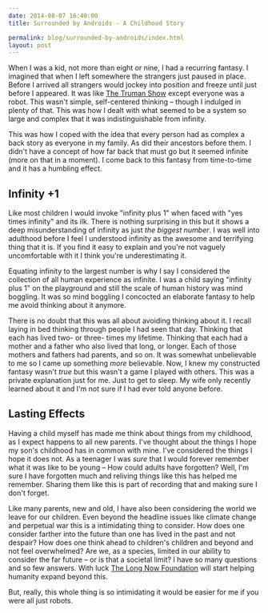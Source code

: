 ```yaml
---
date: 2014-08-07 16:40:00
title: Surrounded by Androids - A Childhood Story

permalink: blog/surrounded-by-androids/index.html
layout: post
---
```

When I was a kid, not more than eight or nine, I had a recurring fantasy. I imagined that when I left somewhere the strangers just paused in place. Before I arrived all strangers would jockey into position and freeze until just before I appeared. It was like [The Truman Show](http://www.imdb.com/title/tt0120382/) except everyone was a robot. This wasn't simple, self-centered thinking –  though I indulged in plenty of that. This was how I dealt with what seemed to be a system so large and complex that it was indistinguishable from infinity.

This was how I coped with the idea that every person had as complex a back story as everyone in my family. As did their ancestors before them. I didn't have a concept of how far back that must go but it seemed infinite (more on that in a moment). I come back to this fantasy from time-to-time and it has a humbling effect.

## Infinity +1

Like most children I would invoke "infinity plus 1" when faced with "yes times infinity" and its ilk. There is nothing surprising in this but it shows a deep misunderstanding of infinity as just *the biggest number*. I was well into adulthood before I feel I understood infinity as the awesome and terrifying thing that it is. If you find it easy to explain and you're not vaguely uncomfortable with it I think you're underestimating it.

Equating infinity to the largest number is why I say I considered the collection of all human experience as infinite. I was a child saying "infinity plus 1" on the playground and still the scale of human history was mind boggling. It was so mind boggling I concocted an elaborate fantasy to help me avoid thinking about it anymore.

There is no doubt that this was all about avoiding thinking about it. I recall laying in bed thinking through people I had seen that day. Thinking that each has lived two- or three- times my lifetime. Thinking that each had a mother and a father who also lived that long, or longer. Each of those mothers and fathers had parents, and so on. It was somewhat unbelievable to me so I came up something *more* believable. Now, I knew my constructed fantasy wasn't *true* but this wasn't a game I played with others. This was a private explanation just for me. Just to get to sleep. My wife only recently learned about it and I'm not sure if I had ever told anyone before.

## Lasting Effects

Having a child myself has made me think about things from my childhood, as I expect happens to all new parents. I've thought about the things I hope my son's childhood has in common with mine. I've considered the things I hope it does not. As a teenager I was *sure* that I would forever remember what it was like to be young – How could adults have forgotten? Well, I'm sure I have forgotten much and reliving things like this has helped me remember. Sharing them like this is part of recording that and making sure I don't forget.

Like many parents, new and old, I have also been considering the world we leave for our children. Even beyond the headline issues like climate change and perpetual war this is a intimidating thing to consider. How does one consider farther into the future than one has lived in the past and not despair? How does one think ahead to children's children and beyond and not feel overwhelmed? Are we, as a species, limited in our ability to consider the far future – or is that a societal limit? I have so many questions and so few answers. With luck [The Long Now Foundation](http://longnow.org) will start helping humanity expand beyond this.

But, really, this whole thing is so intimidating it would be easier for me if you were all just robots.
